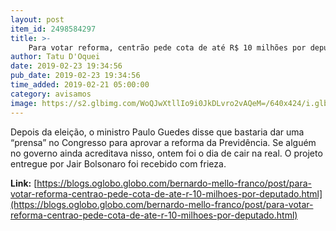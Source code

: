 ```yaml
---
layout: post
item_id: 2498584297
title: >-
    Para votar reforma, centrão pede cota de até R$ 10 milhões por deputado
author: Tatu D'Oquei
date: 2019-02-23 19:34:56
pub_date: 2019-02-23 19:34:56
time_added: 2019-02-21 05:00:00
category: avisamos
image: https://s2.glbimg.com/WoQJwXtllIo9i0JkDLvro2vAQeM=/640x424/i.glbimg.com/og/ig/infoglobo1/f/original/2019/02/20/81194438_presidente_da_camara_dos_deputados_dep_rodrigo_maia_recebe_o_presidente_da_republica_jair_b.jpg
---
```


Depois da eleição, o ministro Paulo Guedes disse que bastaria dar uma “prensa” no Congresso para aprovar a reforma da Previdência. Se alguém no governo ainda acreditava nisso, ontem foi o dia de cair na real. O projeto entregue por Jair Bolsonaro foi recebido com frieza.

**Link:** [https://blogs.oglobo.globo.com/bernardo-mello-franco/post/para-votar-reforma-centrao-pede-cota-de-ate-r-10-milhoes-por-deputado.html](https://blogs.oglobo.globo.com/bernardo-mello-franco/post/para-votar-reforma-centrao-pede-cota-de-ate-r-10-milhoes-por-deputado.html)

